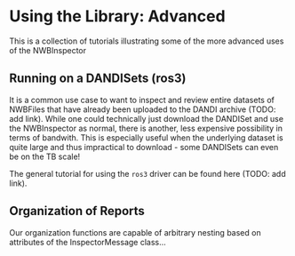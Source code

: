 Using the Library: Advanced
===========================

This is a collection of tutorials illustrating some of the more advanced uses of the NWBInspector


Running on a DANDISets (ros3)
-----------------------------

It is a common use case to want to inspect and review entire datasets of NWBFiles that have already been
uploaded to the DANDI archive (TODO: add link). While one could technically just download the DANDISet and
use the NWBInspector as normal, there is another, less expensive possibility in terms of bandwith. This is especially 
useful when the underlying dataset is quite large and thus impractical to download - some DANDISets can even be on the TB scale!

The general tutorial for using the `ros3` driver can be found here (TODO: add link).


Organization of Reports
-----------------------

Our organization functions are capable of arbitrary nesting based on attributes of the InspectorMessage class...
